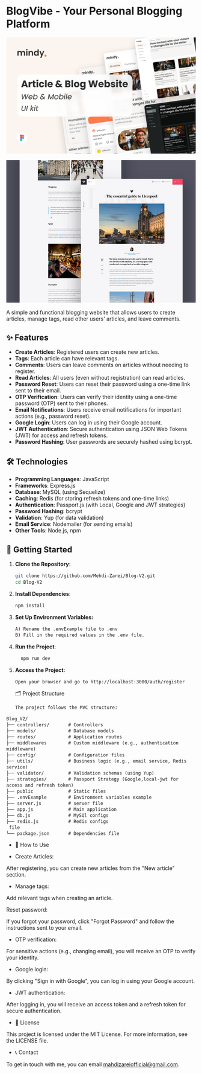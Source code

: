 # BlogVibe - Your Personal Blogging Platform

<!-- Project Images -->

![Blog Screenshot](https://github.com/Mehdi-Zarei/Blog-V2/raw/fa5087e20b679c72faa5534038b442e33e1c8f61/public/images/2.jpg)

![Blog Screenshot](https://github.com/Mehdi-Zarei/Blog-V2/raw/fa5087e20b679c72faa5534038b442e33e1c8f61/public/images/1.jpg)

A simple and functional blogging website that allows users to create articles, manage tags, read other users' articles, and leave comments.

## ✨ Features

- **Create Articles**: Registered users can create new articles.
- **Tags**: Each article can have relevant tags.
- **Comments**: Users can leave comments on articles without needing to register.
- **Read Articles**: All users (even without registration) can read articles.
- **Password Reset**: Users can reset their password using a one-time link sent to their email.
- **OTP Verification**: Users can verify their identity using a one-time password (OTP) sent to their phones.
- **Email Notifications**: Users receive email notifications for important actions (e.g., password reset).
- **Google Login**: Users can log in using their Google account.
- **JWT Authentication**: Secure authentication using JSON Web Tokens (JWT) for access and refresh tokens.
- **Password Hashing**: User passwords are securely hashed using bcrypt.

## 🛠️ Technologies

- **Programming Languages**: JavaScript
- **Frameworks**: Express.js
- **Database**: MySQL (using Sequelize)
- **Caching**: Redis (for storing refresh tokens and one-time links)
- **Authentication**: Passport.js (with Local, Google and JWT strategies)
- **Password Hashing**: bcrypt
- **Validation**: Yup (for data validation)
- **Email Service**: Nodemailer (for sending emails)
- **Other Tools**: Node.js, npm

## 🚀 Getting Started

1.  **Clone the Repository**:
    ```bash
    git clone https://github.com/Mehdi-Zarei/Blog-V2.git
    cd Blog-V2
    ```
2.  **Install Dependencies**:
    ```bash
    npm install
    ```
3.  **Set Up Environment Variables:**
    ```bash
    A) Rename the .envExample file to .env
    B) Fill in the required values in the .env file.
    ```
4.  **Run the Project**:

    ```bash
      npm run dev
    ```

5.  **Access the Project:**

    ```
    Open your browser and go to http://localhost:3000/auth/register

    ```

    🗂️ Project Structure

        The project follows the MVC structure:

```
Blog_V2/
├── controllers/       # Controllers
├── models/            # Database models
├── routes/            # Application routes
├── middlewares        # Custom middleware (e.g., authentication middleware)
├── config/            # Configuration files
├── utils/             # Business logic (e.g., email service, Redis service)
├── validator/         # Validation schemas (using Yup)
├── strategies/        # Passport Strategy (Google,local-jwt for access and refresh token)
├── public             # Static files
├── .envExample        # Environment variables example
├── server.js          # server file
├── app.js             # Main application
├── db.js              # MySQl configs
├── redis.js           # Redis configs
 file
└── package.json       # Dependencies file
```

- 📝 How to Use

- Create Articles:

After registering, you can create new articles from the "New article" section.

- Manage tags:

Add relevant tags when creating an article.

Reset password:

If you forgot your password, click "Forgot Password" and follow the instructions sent to your email.

- OTP verification:

For sensitive actions (e.g., changing email), you will receive an OTP to verify your identity.

- Google login:

By clicking "Sign in with Google", you can log in using your Google account.

- JWT authentication:

After logging in, you will receive an access token and a refresh token for secure authentication.

- 📜 License

This project is licensed under the MIT License. For more information, see the LICENSE file.

- 📞 Contact

To get in touch with me, you can email mahdizareiofficial@gmail.com.
